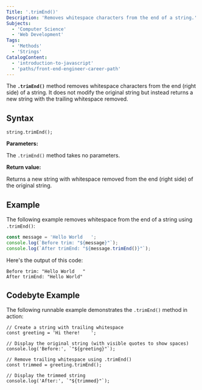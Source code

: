 ```yaml
---
Title: '.trimEnd()'
Description: 'Removes whitespace characters from the end of a string.'
Subjects:
  - 'Computer Science'
  - 'Web Development'
Tags:
  - 'Methods'
  - 'Strings'
CatalogContent:
  - 'introduction-to-javascript'
  - 'paths/front-end-engineer-career-path'
---
```


The **`.trimEnd()`** method removes whitespace characters from the end (right side) of a string. It does not modify the original string but instead returns a new string with the trailing whitespace removed.

## Syntax

```pseudo
string.trimEnd();
```

**Parameters:**

The `.trimEnd()` method takes no parameters.

**Return value:**

Returns a new string with whitespace removed from the end (right side) of the original string.

## Example

The following example removes whitespace from the end of a string using `.trimEnd()`:

```js
const message = 'Hello World   ';
console.log(`Before trim: "${message}"`);
console.log(`After trimEnd: "${message.trimEnd()}"`);
```

Here's the output of this code:

```shell
Before trim: "Hello World   "
After trimEnd: "Hello World"
```

## Codebyte Example

The following runnable example demonstrates the `.trimEnd()` method in action:

```codebyte/javascript
// Create a string with trailing whitespace
const greeting = 'Hi there!    ';

// Display the original string (with visible quotes to show spaces)
console.log('Before:', `"${greeting}"`);

// Remove trailing whitespace using .trimEnd()
const trimmed = greeting.trimEnd();

// Display the trimmed string
console.log('After:', `"${trimmed}"`);
```
